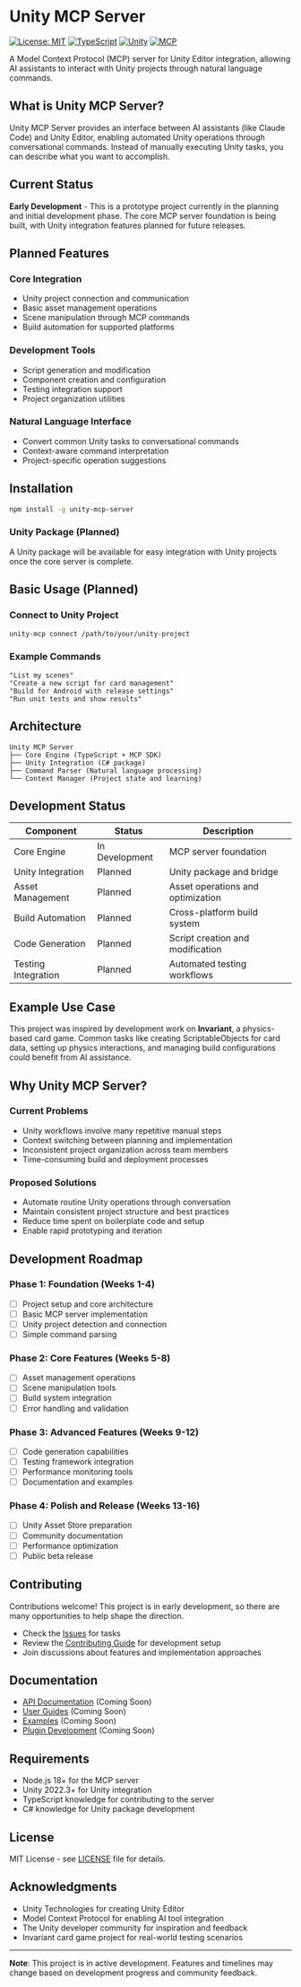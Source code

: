 # Unity MCP Server

[![License: MIT](https://img.shields.io/badge/License-MIT-yellow.svg)](https://opensource.org/licenses/MIT)
[![TypeScript](https://img.shields.io/badge/TypeScript-5.0+-blue.svg)](https://www.typescriptlang.org/)
[![Unity](https://img.shields.io/badge/Unity-2022.3+-black.svg)](https://unity.com/)
[![MCP](https://img.shields.io/badge/MCP-Protocol-green.svg)](https://modelcontextprotocol.io/)

A Model Context Protocol (MCP) server for Unity Editor integration, allowing AI assistants to interact with Unity projects through natural language commands.

## What is Unity MCP Server?

Unity MCP Server provides an interface between AI assistants (like Claude Code) and Unity Editor, enabling automated Unity operations through conversational commands. Instead of manually executing Unity tasks, you can describe what you want to accomplish.

## Current Status

**Early Development** - This is a prototype project currently in the planning and initial development phase. The core MCP server foundation is being built, with Unity integration features planned for future releases.

## Planned Features

### Core Integration
- Unity project connection and communication
- Basic asset management operations
- Scene manipulation through MCP commands
- Build automation for supported platforms

### Development Tools
- Script generation and modification
- Component creation and configuration
- Testing integration support
- Project organization utilities

### Natural Language Interface
- Convert common Unity tasks to conversational commands
- Context-aware command interpretation
- Project-specific operation suggestions

## Installation

```bash
npm install -g unity-mcp-server
```

### Unity Package (Planned)
A Unity package will be available for easy integration with Unity projects once the core server is complete.

## Basic Usage (Planned)

### Connect to Unity Project
```bash
unity-mcp connect /path/to/your/unity-project
```

### Example Commands
```
"List my scenes"
"Create a new script for card management" 
"Build for Android with release settings"
"Run unit tests and show results"
```

## Architecture

```
Unity MCP Server
├── Core Engine (TypeScript + MCP SDK)
├── Unity Integration (C# package)  
├── Command Parser (Natural language processing)
└── Context Manager (Project state and learning)
```

## Development Status

| Component | Status | Description |
|-----------|--------|-------------|
| Core Engine | In Development | MCP server foundation |
| Unity Integration | Planned | Unity package and bridge |
| Asset Management | Planned | Asset operations and optimization |
| Build Automation | Planned | Cross-platform build system |
| Code Generation | Planned | Script creation and modification |
| Testing Integration | Planned | Automated testing workflows |

## Example Use Case

This project was inspired by development work on **Invariant**, a physics-based card game. Common tasks like creating ScriptableObjects for card data, setting up physics interactions, and managing build configurations could benefit from AI assistance.

## Why Unity MCP Server?

### Current Problems
- Unity workflows involve many repetitive manual steps
- Context switching between planning and implementation
- Inconsistent project organization across team members
- Time-consuming build and deployment processes

### Proposed Solutions  
- Automate routine Unity operations through conversation
- Maintain consistent project structure and best practices
- Reduce time spent on boilerplate code and setup
- Enable rapid prototyping and iteration

## Development Roadmap

### Phase 1: Foundation (Weeks 1-4)
- [ ] Project setup and core architecture
- [ ] Basic MCP server implementation
- [ ] Unity project detection and connection
- [ ] Simple command parsing

### Phase 2: Core Features (Weeks 5-8)
- [ ] Asset management operations
- [ ] Scene manipulation tools
- [ ] Build system integration
- [ ] Error handling and validation

### Phase 3: Advanced Features (Weeks 9-12)
- [ ] Code generation capabilities
- [ ] Testing framework integration
- [ ] Performance monitoring tools
- [ ] Documentation and examples

### Phase 4: Polish and Release (Weeks 13-16)
- [ ] Unity Asset Store preparation
- [ ] Community documentation
- [ ] Performance optimization
- [ ] Public beta release

## Contributing

Contributions welcome! This project is in early development, so there are many opportunities to help shape the direction.

- Check the [Issues](https://github.com/cordlesssteve/unity-mcp-server/issues) for tasks
- Review the [Contributing Guide](./CONTRIBUTING.md) for development setup
- Join discussions about features and implementation approaches

## Documentation

- [API Documentation](./docs/api/) (Coming Soon)
- [User Guides](./docs/guides/) (Coming Soon)  
- [Examples](./examples/) (Coming Soon)
- [Plugin Development](./docs/guides/plugin-development.md) (Coming Soon)

## Requirements

- Node.js 18+ for the MCP server
- Unity 2022.3+ for Unity integration
- TypeScript knowledge for contributing to the server
- C# knowledge for Unity package development

## License

MIT License - see [LICENSE](./LICENSE) file for details.

## Acknowledgments

- Unity Technologies for creating Unity Editor
- Model Context Protocol for enabling AI tool integration  
- The Unity developer community for inspiration and feedback
- Invariant card game project for real-world testing scenarios

---

**Note**: This project is in active development. Features and timelines may change based on development progress and community feedback.